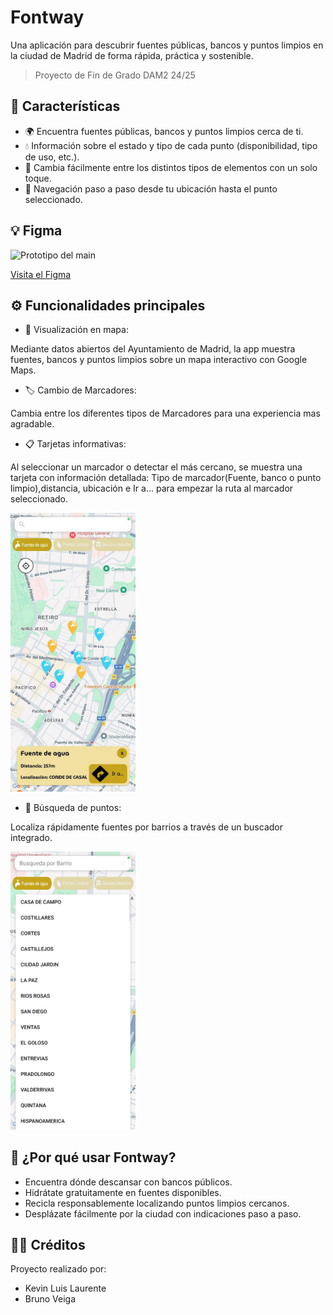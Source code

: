 # Fontway

Una aplicación para descubrir fuentes públicas, bancos y puntos limpios en la ciudad de Madrid de forma rápida, práctica y sostenible.

> Proyecto de Fin de Grado DAM2 24/25

## 🚀 Características

- 🌍 Encuentra fuentes públicas, bancos y puntos limpios cerca de ti.
- 💧 Información sobre el estado y tipo de cada punto (disponibilidad, tipo de uso, etc.).
- 🔄 Cambia fácilmente entre los distintos tipos de elementos con un solo toque.
- 🧭 Navegación paso a paso desde tu ubicación hasta el punto seleccionado.

## 💡 Figma

<img src="/img/Prototipo_Main.png" alt="Prototipo del main" style="width:200px; height:auto;">

[Visita el Figma](https://www.figma.com/design/y6SO0lJ3bDAyEqmhDfegK7/FontWay?node-id=0-1&p=f&t=5FkMIhLwzE9Z5xBi-0)

## ⚙️ Funcionalidades principales

- 📍 Visualización en mapa:

Mediante datos abiertos del Ayuntamiento de Madrid, la app muestra fuentes, bancos y puntos limpios sobre un mapa interactivo con Google Maps.



- 🏷️ Cambio de Marcadores:

Cambia entre los diferentes tipos de Marcadores para una experiencia mas agradable.


- 📋 Tarjetas informativas:

Al seleccionar un marcador o detectar el más cercano, se muestra una tarjeta con información detallada: Tipo de marcador(Fuente, banco o punto limpio),distancia, ubicación e Ir a... para empezar la ruta al marcador seleccionado.

<img src="img/App1.jpg" alt="App1" style="width:200px; height:auto;">

- 🔎 Búsqueda de puntos:

Localiza rápidamente fuentes por barrios a través de un buscador integrado.

<img src="img/Busqueda1.jpg" alt="Busqueda" style="width:200px; height:auto;">

## 💚 ¿Por qué usar Fontway?

- Encuentra dónde descansar con bancos públicos.
- Hidrátate gratuitamente en fuentes disponibles.
- Recicla responsablemente localizando puntos limpios cercanos.
- Desplázate fácilmente por la ciudad con indicaciones paso a paso.

## 🧑‍💻 Créditos

Proyecto realizado por:

- Kevin Luis Laurente
- Bruno Veiga
